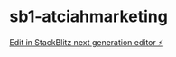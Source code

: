 # sb1-atciahmarketing

[Edit in StackBlitz next generation editor ⚡️](https://stackblitz.com/~/github.com/johnmo17301909990/sb1-atciahmarketing)